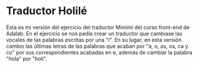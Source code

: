 # Traductor Holilé

Esta es mi versión del ejercicio del traductor Mimimi del curso front-end de Adalab.
En el ejercicio se nos pedía crear un traductor que cambiase las vocales de las palabras escritas por una "i".
En su lugar, en esta versión cambio las últimas letras de las palabras que acaban por "a, o, as, os, ca y co" por sus correspondientes acabadas en e, además de cambiar la palabra "hola" por "holi".
